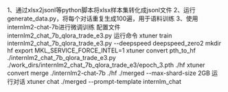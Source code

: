 1、通过xlsx2jsonl等python脚本将xlsx样本集转化成jsonl文件
2、运行generate_data.py，将每个对话重复生成100遍，用于语料训练
3、使用internlm2-chat-7b进行微调训练
配置文件internlm2_chat_7b_qlora_trade_e3.py
运行命令
xtuner train internlm2_chat_7b_qlora_trade_e3.py --deepspeed deepspeed_zero2
mkdir hf
export MKL_SERVICE_FORCE_INTEL=1
xtuner convert pth_to_hf ./internlm2_chat_7b_qlora_trade_e3.py ./work_dirs/internlm2_chat_7b_qlora_trade_e3/epoch_3.pth ./hf
xtuner convert merge ./internlm2-chat-7b ./hf ./merged --max-shard-size 2GB
运行对话
xtuner chat ./merged --prompt-template internlm_chat
